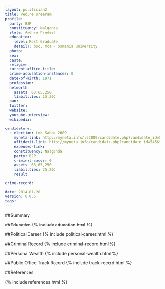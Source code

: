 ```yaml
---
layout: politician2
title: vedire sreeram
profile: 
  party: BJP
  constituency: Nalgonda
  state: Andhra Pradesh
  education: 
    level: Post Graduate
    details: bsc, mca - osmania university
  photo: 
  sex: 
  caste: 
  religion: 
  current-office-title: 
  crime-accusation-instances: 0
  date-of-birth: 1971
  profession: 
  networth: 
    assets: 63,65,250
    liabilities: 25,207
  pan: 
  twitter: 
  website: 
  youtube-interview: 
  wikipedia: 

candidature: 
  - election: Lok Sabha 2009
    myneta-link: http://myneta.info/ls2009/candidate.php?candidate_id=545
    affidavit-link: http://myneta.info/candidate.php?candidate_id=545&scan=original
    expenses-link: 
    constituency: Nalgonda 
    party: BJP
    criminal-cases: 0
    assets: 63,65,250
    liabilities: 25,207
    result:  

crime-record: 

date: 2014-01-28
version: 0.0.5
tags: 
---
```

##Summary


##Education
{% include education.html %}


##Political Career
{% include political-career.html %}


##Criminal Record
{% include criminal-record.html %}


##Personal Wealth
{% include personal-wealth.html %}


##Public Office Track Record
{% include track-record.html %}


##References


{% include references.html %}